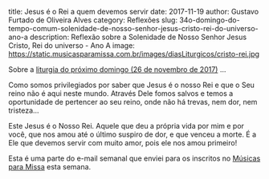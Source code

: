 title: Jesus é o Rei a quem devemos servir
date: 2017-11-19
author: Gustavo Furtado de Oliveira Alves
category: Reflexões
slug: 34o-domingo-do-tempo-comum-solenidade-de-nosso-senhor-jesus-cristo-rei-do-universo-ano-a
description: Reflexão sobre a Solenidade de Nosso Senhor Jesus Cristo, Rei do universo - Ano A
image: https://static.musicasparamissa.com.br/images/diasLiturgicos/cristo-rei.jpg

Sobre a [liturgia do próximo domingo (26 de novembro de 2017)](http://www.musicasparamissa.com.br/sugestoes-para/34o-domingo-do-tempo-comum-solenidade-de-nosso-senhor-jesus-cristo-rei-do-universo-ano-a/) ...

Como somos privilegiados por saber que Jesus é o nosso Rei e que o Seu reino não é aqui neste mundo.
Através Dele fomos salvos e temos a oportunidade de pertencer ao seu reino, onde não há trevas, nem dor, nem tristeza...

Este Jesus é o Nosso Rei. Aquele que deu a própria vida por mim e por você, que nos amou até o último suspiro de dor, e que venceu a morte. É a Ele que devemos servir com muito amor, pois ele nos amou primeiro!

Esta é uma parte do e-mail semanal que enviei para os inscritos no [Músicas para Missa](http://musicasparamissa.com.br) esta semana.